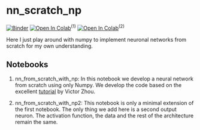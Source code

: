 # nn_scratch_np
[![Binder](https://mybinder.org/badge_logo.svg)](https://mybinder.org/v2/gh/hallojs/nn_scratch_np/master) [![Open In Colab](https://colab.research.google.com/assets/colab-badge.svg)](https://colab.research.google.com/github/hallojs/nn_scratch_np/blob/master/nn_from_scratch_with_np.ipynb)<sup>(1)</sup> [![Open In Colab](https://colab.research.google.com/assets/colab-badge.svg)](https://colab.research.google.com/github/hallojs/nn_scratch_np/blob/master/nn_from_scratch_with_np2.ipynb)<sup>(2)</sup>

Here I just play around with numpy to implement neuronal networks from scratch for my own understanding.

## Notebooks
1. nn_from_scratch_with_np: In this notebook we develop a neural network from scratch using only Numpy. We develop the code based on the excellent [tutorial](https://victorzhou.com/blog/intro-to-neural-networks/) by Victor Zhou.

2. nn_from_scratch_with_np2: This notebook is only a minimal extension of the first notebook. The only thing we add here is a second output neuron. The activation function, the data and the rest of the architecture remain the same.
